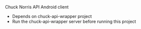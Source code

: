 Chuck Norris API Android client

- Depends on chuck-api-wrapper project 
- Run the  chuck-api-wrapper server before running this project